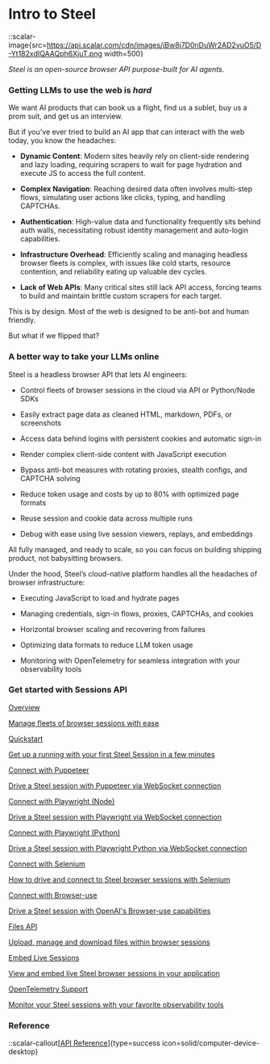 # Intro to Steel
::scalar-image{src=https://api.scalar.com/cdn/images/jBw8j7D0nDuWr2AD2vuO5/D-Yt182xdIQAAQph6XjuT.png width=500}

_Steel is an open-source browser API purpose-built for AI agents._

### Getting LLMs to use the web is _hard_
We want AI products that can book us a flight, find us a sublet, buy us a prom suit, and get us an interview.

But if you’ve ever tried to build an AI app that can interact with the web today, you know the headaches:

- **Dynamic Content**: Modern sites heavily rely on client-side rendering and lazy loading, requiring scrapers to wait for page hydration and execute JS to access the full content.

- **Complex Navigation**: Reaching desired data often involves multi-step flows, simulating user actions like clicks, typing, and handling CAPTCHAs.

- **Authentication**: High-value data and functionality frequently sits behind auth walls, necessitating robust identity management and auto-login capabilities.

- **Infrastructure Overhead**: Efficiently scaling and managing headless browser fleets is complex, with issues like cold starts, resource contention, and reliability eating up valuable dev cycles.

- **Lack of Web APIs**: Many critical sites still lack API access, forcing teams to build and maintain brittle custom scrapers for each target.

This is by design. Most of the web is designed to be anti-bot and human friendly.

But what if we flipped that?

### A better way to take your LLMs online
Steel is a headless browser API that lets AI engineers:

- Control fleets of browser sessions in the cloud via API or Python/Node SDKs

- Easily extract page data as cleaned HTML, markdown, PDFs, or screenshots

- Access data behind logins with persistent cookies and automatic sign-in

- Render complex client-side content with JavaScript execution

- Bypass anti-bot measures with rotating proxies, stealth configs, and CAPTCHA solving

- Reduce token usage and costs by up to 80% with optimized page formats

- Reuse session and cookie data across multiple runs

- Debug with ease using live session viewers, replays, and embeddings

All fully managed, and ready to scale, so you can focus on building shipping product, not babysitting browsers.

Under the hood, Steel’s cloud-native platform handles all the headaches of browser infrastructure:

- Executing JavaScript to load and hydrate pages

- Managing credentials, sign-in flows, proxies, CAPTCHAs, and cookies

- Horizontal browser scaling and recovering from failures

- Optimizing data formats to reduce LLM token usage

- Monitoring with OpenTelemetry for seamless integration with your observability tools

### Get started with Sessions API

<a href="/sessions-api/overview" type="page-link" class="t-editor__page-link">
    <span>Overview</span>
    <p>Manage fleets of browser sessions with ease</p>
</a>

<a href="/sessions-api/quickstart" type="page-link" class="t-editor__page-link">
    <span>Quickstart</span>
    <p>Get up a running with your first Steel Session in a few minutes</p>
</a>

<a href="/guides/connect-with-puppeteer" type="page-link" class="t-editor__page-link">
    <span>Connect with Puppeteer</span>
    <p>Drive a Steel session with Puppeteer via WebSocket connection</p>
</a>

<a href="/guides/connect-with-playwright-node" type="page-link" class="t-editor__page-link">
    <span>Connect with Playwright (Node)</span>
    <p>Drive a Steel session with Playwright via WebSocket connection</p>
</a>

<a href="/guides/connect-with-playwright-python" type="page-link" class="t-editor__page-link">
    <span>Connect with Playwright (Python)</span>
    <p>Drive a Steel session with Playwright Python via WebSocket connection</p>
</a>

<a href="/guides/connect-with-selenium" type="page-link" class="t-editor__page-link">
    <span>Connect with Selenium</span>
    <p>How to drive and connect to Steel browser sessions with Selenium</p>
</a>

<a href="/integrations/browser-use/quickstart" type="page-link" class="t-editor__page-link">
    <span>Connect with Browser-use</span>
    <p>Drive a Steel session with OpenAI's Browser-use capabilities</p>
</a>

<a href="/files-api/overview" type="page-link" class="t-editor__page-link">
    <span>Files API</span>
    <p>Upload, manage and download files within browser sessions</p>
</a>

<a href="/guides/view-and-embed-live-sessions" type="page-link" class="t-editor__page-link">
    <span>Embed Live Sessions</span>
    <p>View and embed live Steel browser sessions in your application</p>
</a>

<a href="/platform/opentelemetry" type="page-link" class="t-editor__page-link">
    <span>OpenTelemetry Support</span>
    <p>Monitor your Steel sessions with your favorite observability tools</p>
</a>

### Reference

::scalar-callout[[API Reference](/api-reference)]{type=success icon=solid/computer-device-desktop}